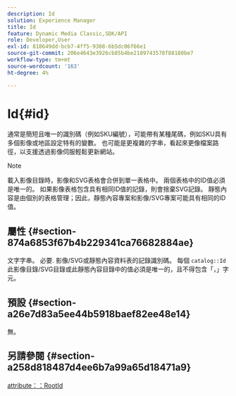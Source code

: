 ```yaml
---
description: Id
solution: Experience Manager
title: Id
feature: Dynamic Media Classic,SDK/API
role: Developer,User
exl-id: 818649dd-bcb7-4ff5-9308-6b5dc06f66e1
source-git-commit: 206e4643e3926cb85b4be2189743578f88180be7
workflow-type: tm+mt
source-wordcount: '163'
ht-degree: 4%

---
```


# Id{#id}

通常是簡短且唯一的識別碼（例如SKU編號），可能帶有某種尾碼，例如SKU具有多個影像或地區設定特有的變數。 也可能是更複雜的字串，看起來更像檔案路徑，以支援透過影像伺服輕鬆更新網站。

>[!NOTE]
>
>載入影像目錄時，影像和SVG表格會合併到單一表格中。 兩個表格中的ID值必須是唯一的。 如果影像表格包含具有相同ID值的記錄，則會捨棄SVG記錄。 靜態內容是由個別的表格管理；因此，靜態內容專案和影像/SVG專案可能具有相同的ID值。

## 屬性 {#section-874a6853f67b4b229341ca76682884ae}

文字字串。 必要. 影像/SVG或靜態內容資料表的記錄識別碼。 每個 `catalog::Id` 此影像目錄/SVG目錄或此靜態內容目錄中的值必須是唯一的，且不得包含「，」字元。

## 預設 {#section-a26e7d83a5ee44b5918baef82ee48e14}

無。

## 另請參閱 {#section-a258d818487d4ee6b7a99a65d18471a9}

[attribute：：RootId](../../../../../../is-api/image-catalog/image-serving-api-ref/c-image-catalog-reference/c-attributes-reference/r-rootid.md#reference-13653312925e4a08b90f99961d53f546)
